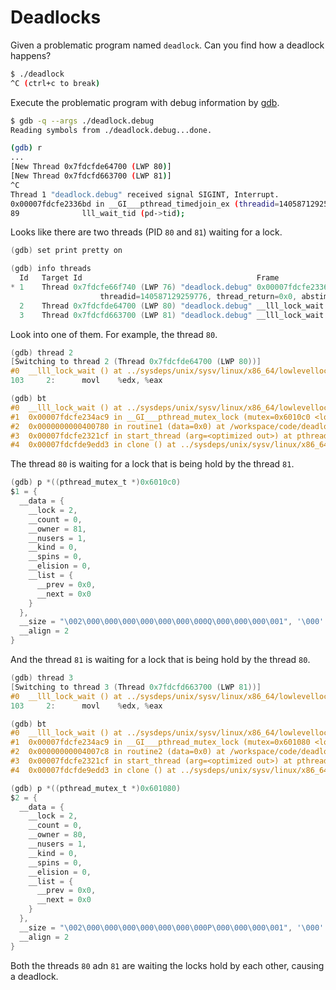 # Deadlocks

Given a problematic program named `deadlock`. Can you find how a deadlock happens?

```bash
$ ./deadlock
^C (ctrl+c to break)
```

Execute the problematic program with debug information by [gdb](https://man7.org/linux/man-pages/man1/gdb.1.html).

```bash
$ gdb -q --args ./deadlock.debug 
Reading symbols from ./deadlock.debug...done.

(gdb) r
...
[New Thread 0x7fdcfde64700 (LWP 80)]
[New Thread 0x7fdcfd663700 (LWP 81)]
^C
Thread 1 "deadlock.debug" received signal SIGINT, Interrupt.
0x00007fdcfe2336bd in __GI___pthread_timedjoin_ex (threadid=140587129259776, thread_return=0x0, abstime=0x0, block=<optimized out>) at pthread_join_common.c:89
89              lll_wait_tid (pd->tid);
```

Looks like there are two threads (PID `80` and `81`) waiting for a lock.

```c
(gdb) set print pretty on

(gdb) info threads
  Id   Target Id                                       Frame
* 1    Thread 0x7fdcfe66f740 (LWP 76) "deadlock.debug" 0x00007fdcfe2336bd in __GI___pthread_timedjoin_ex (
                    threadid=140587129259776, thread_return=0x0, abstime=0x0, block=<optimized out>) at pthread_join_common.c:89
  2    Thread 0x7fdcfde64700 (LWP 80) "deadlock.debug" __lll_lock_wait () at ../sysdeps/unix/sysv/linux/x86_64/lowlevellock.S:103
  3    Thread 0x7fdcfd663700 (LWP 81) "deadlock.debug" __lll_lock_wait () at ../sysdeps/unix/sysv/linux/x86_64/lowlevellock.S:103
```

Look into one of them. For example, the thread `80`.

```c
(gdb) thread 2
[Switching to thread 2 (Thread 0x7fdcfde64700 (LWP 80))]
#0  __lll_lock_wait () at ../sysdeps/unix/sysv/linux/x86_64/lowlevellock.S:103
103     2:      movl    %edx, %eax

(gdb) bt
#0  __lll_lock_wait () at ../sysdeps/unix/sysv/linux/x86_64/lowlevellock.S:103
#1  0x00007fdcfe234ac9 in __GI___pthread_mutex_lock (mutex=0x6010c0 <lock2>) at ../nptl/pthread_mutex_lock.c:80
#2  0x0000000000400780 in routine1 (data=0x0) at /workspace/code/deadlock.c:13
#3  0x00007fdcfe2321cf in start_thread (arg=<optimized out>) at pthread_create.c:479
#4  0x00007fdcfde9edd3 in clone () at ../sysdeps/unix/sysv/linux/x86_64/clone.S:95
```

The thread `80` is waiting for a lock that is being hold by the thread `81`.

```c
(gdb) p *((pthread_mutex_t *)0x6010c0)
$1 = {
  __data = {
    __lock = 2,
    __count = 0,
    __owner = 81,
    __nusers = 1,
    __kind = 0,
    __spins = 0,
    __elision = 0,
    __list = {
      __prev = 0x0,
      __next = 0x0
    }
  },
  __size = "\002\000\000\000\000\000\000\000Q\000\000\000\001", '\000' <repeats 26 times>,
  __align = 2
}
```

And the thread `81` is waiting for a lock that is being hold by the thread `80`.

```c
(gdb) thread 3
[Switching to thread 3 (Thread 0x7fdcfd663700 (LWP 81))]
#0  __lll_lock_wait () at ../sysdeps/unix/sysv/linux/x86_64/lowlevellock.S:103
103     2:      movl    %edx, %eax

(gdb) bt
#0  __lll_lock_wait () at ../sysdeps/unix/sysv/linux/x86_64/lowlevellock.S:103
#1  0x00007fdcfe234ac9 in __GI___pthread_mutex_lock (mutex=0x601080 <lock1>) at ../nptl/pthread_mutex_lock.c:80
#2  0x00000000004007c8 in routine2 (data=0x0) at /workspace/code/deadlock.c:24
#3  0x00007fdcfe2321cf in start_thread (arg=<optimized out>) at pthread_create.c:479
#4  0x00007fdcfde9edd3 in clone () at ../sysdeps/unix/sysv/linux/x86_64/clone.S:95

(gdb) p *((pthread_mutex_t *)0x601080)
$2 = {
  __data = {
    __lock = 2,
    __count = 0,
    __owner = 80,
    __nusers = 1,
    __kind = 0,
    __spins = 0,
    __elision = 0,
    __list = {
      __prev = 0x0,
      __next = 0x0
    }
  },
  __size = "\002\000\000\000\000\000\000\000P\000\000\000\001", '\000' <repeats 26 times>,
  __align = 2
}
```

Both the threads `80` adn `81` are waiting the locks hold by each other, causing a deadlock.
